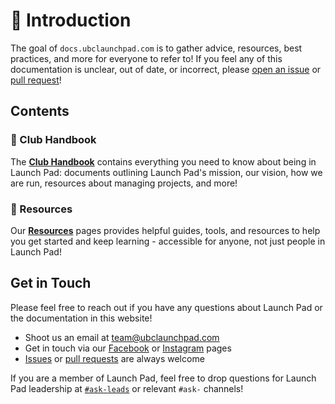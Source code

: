 # 👋 Introduction

The goal of `docs.ubclaunchpad.com` is to gather advice, resources, best practices, and more for everyone to refer to! If you feel any of this documentation is unclear, out of date, or incorrect, please [open an issue](https://github.com/ubclaunchpad/docs/issues/new) or [pull request](https://github.com/ubclaunchpad/docs/compare)!

## Contents

### 📖 Club Handbook <Badge type="tip" text="new"/>

The [**Club Handbook**](./handbook/README.md) contains everything you need to know about being in Launch Pad: documents outlining Launch Pad's mission, our vision, how we are run, resources about managing projects, and more!

### 🧗 Resources

Our [**Resources**](./resources/README.md) pages provides helpful guides, tools, and resources to help you get started and keep learning - accessible for anyone, not just people in Launch Pad!

## Get in Touch

Please feel free to reach out if you have any questions about Launch Pad or the documentation in this website!

* Shoot us an email at [team@ubclaunchpad.com](team@ubclaunchpad.com)
* Get in touch via our [Facebook](https://www.facebook.com/ubclaunchpad/) or [Instagram](https://www.instagram.com/ubclaunchpad/) pages
* [Issues](https://github.com/ubclaunchpad/docs/issues/new) or [pull requests](https://github.com/ubclaunchpad/docs/compare) are always welcome

If you are a member of Launch Pad, feel free to drop questions for Launch Pad leadership at [`#ask-leads`](https://ubclaunchpad.slack.com/messages/CK935RD3Q/) or relevant `#ask-` channels!
